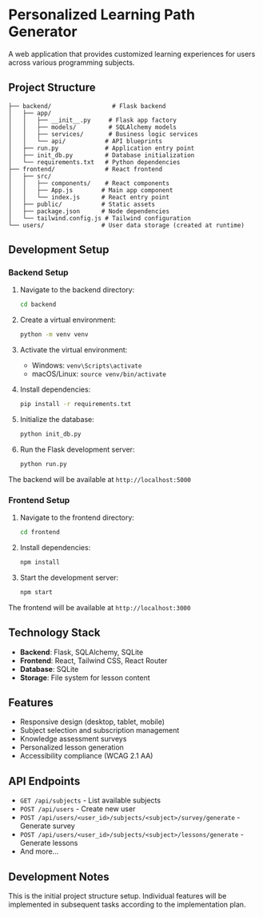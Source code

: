 # Personalized Learning Path Generator

A web application that provides customized learning experiences for users across various programming subjects.

## Project Structure

```
├── backend/                 # Flask backend
│   ├── app/
│   │   ├── __init__.py     # Flask app factory
│   │   ├── models/         # SQLAlchemy models
│   │   ├── services/       # Business logic services
│   │   └── api/           # API blueprints
│   ├── run.py             # Application entry point
│   ├── init_db.py         # Database initialization
│   └── requirements.txt   # Python dependencies
├── frontend/              # React frontend
│   ├── src/
│   │   ├── components/    # React components
│   │   ├── App.js        # Main app component
│   │   └── index.js      # React entry point
│   ├── public/           # Static assets
│   ├── package.json      # Node dependencies
│   └── tailwind.config.js # Tailwind configuration
└── users/                # User data storage (created at runtime)
```

## Development Setup

### Backend Setup

1. Navigate to the backend directory:
   ```bash
   cd backend
   ```

2. Create a virtual environment:
   ```bash
   python -m venv venv
   ```

3. Activate the virtual environment:
   - Windows: `venv\Scripts\activate`
   - macOS/Linux: `source venv/bin/activate`

4. Install dependencies:
   ```bash
   pip install -r requirements.txt
   ```

5. Initialize the database:
   ```bash
   python init_db.py
   ```

6. Run the Flask development server:
   ```bash
   python run.py
   ```

The backend will be available at `http://localhost:5000`

### Frontend Setup

1. Navigate to the frontend directory:
   ```bash
   cd frontend
   ```

2. Install dependencies:
   ```bash
   npm install
   ```

3. Start the development server:
   ```bash
   npm start
   ```

The frontend will be available at `http://localhost:3000`

## Technology Stack

- **Backend**: Flask, SQLAlchemy, SQLite
- **Frontend**: React, Tailwind CSS, React Router
- **Database**: SQLite
- **Storage**: File system for lesson content

## Features

- Responsive design (desktop, tablet, mobile)
- Subject selection and subscription management
- Knowledge assessment surveys
- Personalized lesson generation
- Accessibility compliance (WCAG 2.1 AA)

## API Endpoints

- `GET /api/subjects` - List available subjects
- `POST /api/users` - Create new user
- `POST /api/users/<user_id>/subjects/<subject>/survey/generate` - Generate survey
- `POST /api/users/<user_id>/subjects/<subject>/lessons/generate` - Generate lessons
- And more...

## Development Notes

This is the initial project structure setup. Individual features will be implemented in subsequent tasks according to the implementation plan.